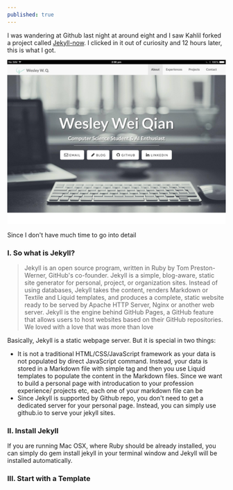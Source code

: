 ```yaml
---
published: true
---
```



I was wandering at Github last night at around eight and I saw Kahlil forked a project called [Jekyll-now](https://github.com/barryclark/jekyll-now). I clicked in it out of curiosity and 12 hours later, this is what I got. 

![Personal Website](https://raw.githubusercontent.com/WesleyyC/blog/gh-pages/images/personal_site_screenshot.png)

Since I don't have much time to go into detail

### I. So what is Jekyll?

> Jekyll is an open source program, written in Ruby by Tom Preston-Werner, GitHub's co-founder. Jekyll is a simple, blog-aware, static site generator for personal, project, or organization sites. Instead of using databases, Jekyll takes the content, renders Markdown or Textile and Liquid templates, and produces a complete, static website ready to be served by Apache HTTP Server, Nginx or another web server. Jekyll is the engine behind GitHub Pages, a GitHub feature that allows users to host websites based on their GitHub repositories.
We loved with a love that was more than love

Basically, Jekyll is a static webpage server. But it is special in two things:
- It is not a traditional HTML/CSS/JavaScript framework as your data is not populated by direct JavaScript command. Instead, your data is stored in a Markdown file with simple tag and then you use Liquid templates to populate the content in the Markdown files. Since we want to build a personal page with introducation to your profession experience/ projects etc, each one of your markdown file can be 
- Since Jekyll is supported by Github repo, you don't need to get a dedicated server for your personal page. Instead, you can simply use github.io to serve your jekyll sites.

### II. Install Jekyll

If you are running Mac OSX, where Ruby should be already installed, you can simply do 
	gem install jekyll
in your terminal window and Jekyll will be installed automatically.


### III. Start with a Template




